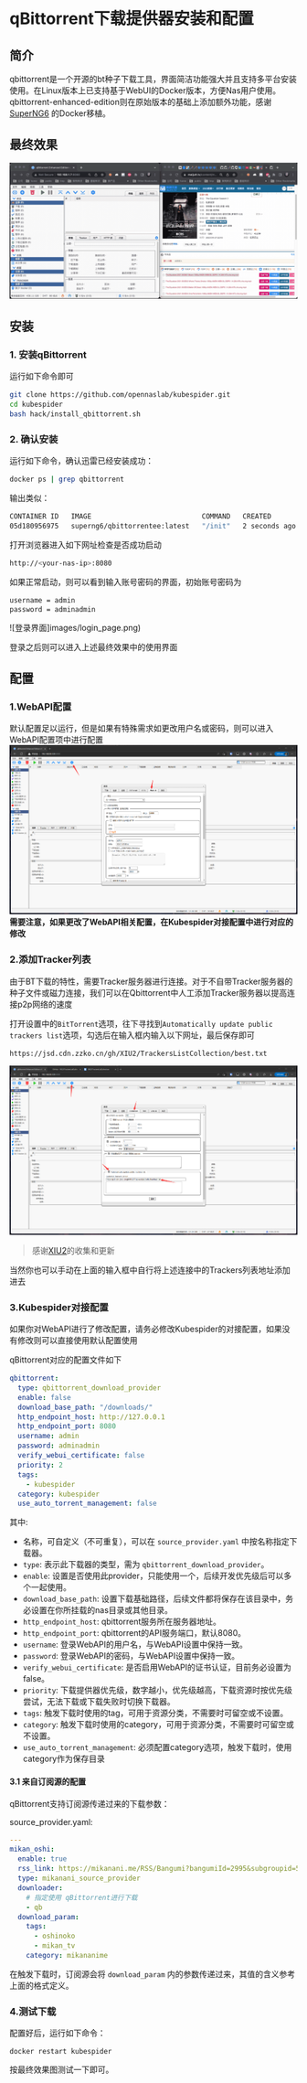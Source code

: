 # qBittorrent下载提供器安装和配置
## 简介
qbittorrent是一个开源的bt种子下载工具，界面简洁功能强大并且支持多平台安装使用。在Linux版本上已支持基于WebUI的Docker版本，方便Nas用户使用。qbittorrent-enhanced-edition则在原始版本的基础上添加额外功能，感谢 [SuperNG6](https://github.com/SuperNG6/Docker-qBittorrent-Enhanced-Edition) 的Docker移植。

## 最终效果
![使用界面](images/qbittorrent_final_show.gif)

## 安装
### 1. 安装qBittorrent
运行如下命令即可
```sh
git clone https://github.com/opennaslab/kubespider.git
cd kubespider
bash hack/install_qbittorrent.sh
```

### 2. 确认安装
运行如下命令，确认迅雷已经安装成功：
```sh
docker ps | grep qbittorrent
```
输出类似：
```sh
CONTAINER ID   IMAGE                           COMMAND   CREATED         STATUS        PORTS     NAMES
05d180956975   superng6/qbittorrentee:latest   "/init"   2 seconds ago   Up 1 second             qbittorrentee
```

打开浏览器进入如下网址检查是否成功启动
```sh
http://<your-nas-ip>:8080
```
如果正常启动，则可以看到输入账号密码的界面，初始账号密码为
```
username = admin
password = adminadmin
```
![登录界面]images/login_page.png)

登录之后则可以进入上述最终效果中的使用界面

## 配置
### 1.WebAPI配置
默认配置足以运行，但是如果有特殊需求如更改用户名或密码，则可以进入WebAPI配置项中进行配置
![WebUI配置](images/webui_config.png)
**需要注意，如果更改了WebAPI相关配置，在Kubespider对接配置中进行对应的修改**

### 2.添加Tracker列表
由于BT下载的特性，需要Tracker服务器进行连接。对于不自带Tracker服务器的种子文件或磁力连接，我们可以在Qbittorrent中人工添加Tracker服务器以提高连接p2p网络的速度

打开设置中的`BitTorrent`选项，往下寻找到`Automatically update public trackers list`选项，勾选后在输入框内输入以下网址，最后保存即可

```
https://jsd.cdn.zzko.cn/gh/XIU2/TrackersListCollection/best.txt
```

![添加Tracker](images/add_tracker.png)

> 感谢[XIU2](https://github.com/XIU2/TrackersListCollection)的收集和更新

当然你也可以手动在上面的输入框中自行将上述连接中的Trackers列表地址添加进去

### 3.Kubespider对接配置

如果你对WebAPI进行了修改配置，请务必修改Kubespider的对接配置，如果没有修改则可以直接使用默认配置使用

qBittorrent对应的配置文件如下

```yaml
qbittorrent:
  type: qbittorrent_download_provider
  enable: false
  download_base_path: "/downloads/"
  http_endpoint_host: http://127.0.0.1
  http_endpoint_port: 8080
  username: admin
  password: adminadmin
  verify_webui_certificate: false
  priority: 2
  tags:
    - kubespider
  category: kubespider
  use_auto_torrent_management: false
```

其中:

* 名称，可自定义（不可重复），可以在 `source_provider.yaml` 中按名称指定下载器。
* `type`: 表示此下载器的类型，需为 `qbittorrent_download_provider`。
* `enable`: 设置是否使用此provider，只能使用一个，后续开发优先级后可以多个一起使用。
* `download_base_path`: 设置下载基础路径，后续文件都将保存在该目录中，务必设置在你所挂载的nas目录或其他目录。
* `http_endpoint_host`: qbittorrent服务所在服务器地址。
* `http_endpoint_port`: qbittorrent的API服务端口，默认8080。
* `username`: 登录WebAPI的用户名，与WebAPI设置中保持一致。
* `password`: 登录WebAPI的密码，与WebAPI设置中保持一致。
* `verify_webui_certificate`: 是否启用WebAPI的证书认证，目前务必设置为false。
* `priority`: 下载提供器优先级，数字越小，优先级越高，下载资源时按优先级尝试，无法下载或下载失败时切换下载器。
* `tags`: 触发下载时使用的tag，可用于资源分类，不需要时可留空或不设置。
* `category`: 触发下载时使用的category，可用于资源分类，不需要时可留空或不设置。
* `use_auto_torrent_management`: 必须配置category选项，触发下载时，使用category作为保存目录

#### 3.1 来自订阅源的配置

qBittorrent支持订阅源传递过来的下载参数：

source_provider.yaml:

```yaml
---
mikan_oshi:
  enable: true
  rss_link: https://mikanani.me/RSS/Bangumi?bangumiId=2995&subgroupid=534
  type: mikanani_source_provider
  downloader:
    # 指定使用 qBittorrent进行下载
    - qb
  download_param:
    tags:
      - oshinoko
      - mikan_tv
    category: mikananime
```

在触发下载时，订阅源会将 `download_param` 内的参数传递过来，其值的含义参考上面的格式定义。

### 4.测试下载
配置好后，运行如下命令：
```
docker restart kubespider
```
按最终效果图测试一下即可。
